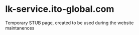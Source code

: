 # lk-service.ito-global.com
Temporary STUB page, created to be used during the website maintanences
